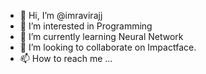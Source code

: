 - 👋 Hi, I’m @imravirajj
- 👀 I’m interested in Programming
- 🌱 I’m currently learning Neural Network
- 💞️ I’m looking to collaborate on Impactface.
- 📫 How to reach me ...

<!---
imravirajj/imravirajj is a ✨ special ✨ repository because its `README.md` (this file) appears on your GitHub profile.
You can click the Preview link to take a look at your changes.
--->
